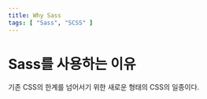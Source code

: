 ```yaml
---
title: Why Sass
tags: [ "Sass", "SCSS" ]
---
```

# Sass를 사용하는 이유 

기존 CSS의 한계를 넘어서기 위한 새로운 형태의 CSS의 일종이다. 